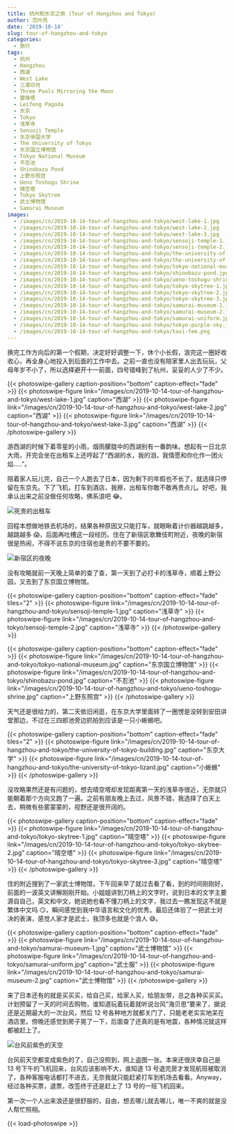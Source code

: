 ```yaml
---
title: 杭州和东京之旅 (Tour of Hangzhou and Tokyo)
author: 范叶亮
date: '2019-10-14'
slug: tour-of-hangzhou-and-tokyo
categories:
  - 旅行
tags:
  - 杭州
  - Hangzhou
  - 西湖
  - West Lake
  - 三潭印月
  - Three Pools Mirroring the Moon
  - 雷锋塔
  - Leifeng Pagoda
  - 东京
  - Tokyo
  - 浅草寺
  - Sensoji Temple
  - 东京帝国大学
  - The University of Tokyo
  - 东京国立博物馆
  - Tokyo National Museum
  - 不忍池
  - Shinobazu Pond
  - 上野东照宫
  - Ueno Toshogu Shrine
  - 晴空塔
  - Tokyo Skytree
  - 武士博物馆
  - Samurai Museum
images:
  - /images/cn/2019-10-14-tour-of-hangzhou-and-tokyo/west-lake-1.jpg
  - /images/cn/2019-10-14-tour-of-hangzhou-and-tokyo/west-lake-2.jpg
  - /images/cn/2019-10-14-tour-of-hangzhou-and-tokyo/west-lake-3.jpg
  - /images/cn/2019-10-14-tour-of-hangzhou-and-tokyo/sensoji-temple-1.jpg
  - /images/cn/2019-10-14-tour-of-hangzhou-and-tokyo/sensoji-temple-2.jpg
  - /images/cn/2019-10-14-tour-of-hangzhou-and-tokyo/the-university-of-tokyo-building.jpg
  - /images/cn/2019-10-14-tour-of-hangzhou-and-tokyo/the-university-of-tokyo-lizard.jpg
  - /images/cn/2019-10-14-tour-of-hangzhou-and-tokyo/tokyo-national-museum.jpg
  - /images/cn/2019-10-14-tour-of-hangzhou-and-tokyo/shinobazu-pond.jpg
  - /images/cn/2019-10-14-tour-of-hangzhou-and-tokyo/ueno-toshogu-shrine.jpg
  - /images/cn/2019-10-14-tour-of-hangzhou-and-tokyo/tokyo-skytree-1.jpg
  - /images/cn/2019-10-14-tour-of-hangzhou-and-tokyo/tokyo-skytree-2.jpg
  - /images/cn/2019-10-14-tour-of-hangzhou-and-tokyo/tokyo-skytree-3.jpg
  - /images/cn/2019-10-14-tour-of-hangzhou-and-tokyo/samurai-museum-1.jpg
  - /images/cn/2019-10-14-tour-of-hangzhou-and-tokyo/samurai-museum-2.jpg
  - /images/cn/2019-10-14-tour-of-hangzhou-and-tokyo/samurai-uniform.jpg
  - /images/cn/2019-10-14-tour-of-hangzhou-and-tokyo/tokyo-purple-sky.jpg
  - /images/cn/2019-10-14-tour-of-hangzhou-and-tokyo/taxi-fee.png
---
```


换完工作方向后的第一个假期，决定好好调整一下，休个小长假，浪完这一圈好收收心，再全身心地投入到后面的工作中去。之前一直也没有陪家里人出去玩玩，父母年岁不小了，所以选择避开十一前面，四号错峰到了杭州，妥妥的人少了不少。

{{< photoswipe-gallery caption-position="bottom" caption-effect="fade" >}}
{{< photoswipe-figure link="/images/cn/2019-10-14-tour-of-hangzhou-and-tokyo/west-lake-1.jpg" caption="西湖" >}}
{{< photoswipe-figure link="/images/cn/2019-10-14-tour-of-hangzhou-and-tokyo/west-lake-2.jpg" caption="西湖" >}}
{{< photoswipe-figure link="/images/cn/2019-10-14-tour-of-hangzhou-and-tokyo/west-lake-3.jpg" caption="西湖" >}}
{{< /photoswipe-gallery >}}

游西湖的时候下着零星的小雨，烟雨朦胧中的西湖别有一番韵味。想起有一日北京大雨，开完会坐在出租车上还哼起了“西湖的水，我的泪，我情愿和你化作一团火焰.....”。

陪着家人玩儿完，自己一个人跑去了日本，因为剩下的年假也不长了，就选择只停留在东京先。下了飞机，打车到酒店，我擦，出租车你敢不敢再贵点儿。好吧，我承认出来之前没做任何攻略，佛系浪吧 :joy:。

![死贵的出租车](/images/cn/2019-10-14-tour-of-hangzhou-and-tokyo/taxi-fee.png)

回程本想做地铁去机场的，结果各种原因又只能打车，就眼瞅着计价器越跳越多，越跳越多 :scream:，后面再吐槽这一段经历。住在了新宿区歌舞伎町附近，夜晚的新宿很是热闹，不得不说东京的住宿也是贵的不要不要的。

![新宿区的夜晚](/images/cn/2019-10-14-tour-of-hangzhou-and-tokyo/shinjuku-night.jpg)

没有攻略就前一天晚上简单的查了查，第一天到了必打卡的浅草寺，顺着上野公园，又去到了东京国立博物馆。

{{< photoswipe-gallery caption-position="bottom" caption-effect="fade" tiles="2" >}}
{{< photoswipe-figure link="/images/cn/2019-10-14-tour-of-hangzhou-and-tokyo/sensoji-temple-1.jpg" caption="浅草寺" >}}
{{< photoswipe-figure link="/images/cn/2019-10-14-tour-of-hangzhou-and-tokyo/sensoji-temple-2.jpg" caption="浅草寺" >}}
{{< /photoswipe-gallery >}}

{{< photoswipe-gallery caption-position="bottom" caption-effect="fade" >}}
{{< photoswipe-figure link="/images/cn/2019-10-14-tour-of-hangzhou-and-tokyo/tokyo-national-museum.jpg" caption="东京国立博物馆" >}}
{{< photoswipe-figure link="/images/cn/2019-10-14-tour-of-hangzhou-and-tokyo/shinobazu-pond.jpg" caption="不忍池" >}}
{{< photoswipe-figure link="/images/cn/2019-10-14-tour-of-hangzhou-and-tokyo/ueno-toshogu-shrine.jpg" caption="上野东照宫" >}}
{{< /photoswipe-gallery >}}

天气还是很给力的，第二天依旧闲逛，在东京大学里面转了一圈愣是没转到安田讲堂那边，不过在三四郎池旁边抓拍到应该是一只小蜥蜴吧。

{{< photoswipe-gallery caption-position="bottom" caption-effect="fade" tiles="2" >}}
{{< photoswipe-figure link="/images/cn/2019-10-14-tour-of-hangzhou-and-tokyo/the-university-of-tokyo-building.jpg" caption="东京大学" >}}
{{< photoswipe-figure link="/images/cn/2019-10-14-tour-of-hangzhou-and-tokyo/the-university-of-tokyo-lizard.jpg" caption="小蜥蜴" >}}
{{< /photoswipe-gallery >}}

没攻略果然还是有问题的，想去晴空塔却发现距离第一天的浅草寺很近，无奈就只能朝着那个方向又跑了一遍。之前有朋友晚上去过，风景不错，我选择了白天上去，稍微有些雾蒙蒙的，视野还是很开阔的。

{{< photoswipe-gallery caption-position="bottom" caption-effect="fade" >}}
{{< photoswipe-figure link="/images/cn/2019-10-14-tour-of-hangzhou-and-tokyo/tokyo-skytree-1.jpg" caption="晴空塔" >}}
{{< photoswipe-figure link="/images/cn/2019-10-14-tour-of-hangzhou-and-tokyo/tokyo-skytree-2.jpg" caption="晴空塔" >}}
{{< photoswipe-figure link="/images/cn/2019-10-14-tour-of-hangzhou-and-tokyo/tokyo-skytree-3.jpg" caption="晴空塔" >}}
{{< /photoswipe-gallery >}}

住的附近搜到了一家武士博物馆，下午回来早了就过去看了看，到的时间刚刚好，前面的一波英文讲解刚刚开始。小姐姐讲到刀柄上的文字时，说到日本的文字主要源自自己，英文和中文，她说她也看不懂刀柄上的文字，我过去一瞧发现这不就是繁体中文吗 :smirk:，瞬间感觉到我中华语言和文化的优秀。最后还体验了一把武士对决的表演，感觉人家才是武士，我顶多也就是个浪人 :sweat_smile:。

{{< photoswipe-gallery caption-position="bottom" caption-effect="fade" >}}
{{< photoswipe-figure link="/images/cn/2019-10-14-tour-of-hangzhou-and-tokyo/samurai-museum-1.jpg" caption="武士博物馆" >}}
{{< photoswipe-figure link="/images/cn/2019-10-14-tour-of-hangzhou-and-tokyo/samurai-uniform.jpg" caption="武士服" >}}
{{< photoswipe-figure link="/images/cn/2019-10-14-tour-of-hangzhou-and-tokyo/samurai-museum-2.jpg" caption="武士博物馆" >}}
{{< /photoswipe-gallery >}}

来了日本还有的就是买买买，给自己买，给家人买，给朋友带，总之各种买买买。计划预留了一天的时间去购物，谁知道玩着玩着就听说台风“海贝思”要来了，据说还是近期最大的一次台风，然后 12 号各种地方就都关门了，只能老老实实地呆在酒店里。傍晚还感觉到房子晃了一下，后面查了还真的是有地震，各种情况就这样都被赶上了。

![台风前紫色的天空](/images/cn/2019-10-14-tour-of-hangzhou-and-tokyo/tokyo-purple-sky.jpg)

台风前天空都变成紫色的了，自己没照到，网上盗图一张。本来还很庆幸自己是 13 号下午的飞机回来，台风应该影响不大，谁知道 13 号退完房才发现航班被取消了，各种客服电话都打不进去，无奈我就只能赶紧打车到机场去看看。Anyway，经过各种买票，退票，改签终于还是赶上了 13 号的一班飞机回来。

第一次一个人出来浪还是很舒服的，自由，想去哪儿就去哪儿，唯一不爽的就是没人帮忙照相。

{{< load-photoswipe >}}
